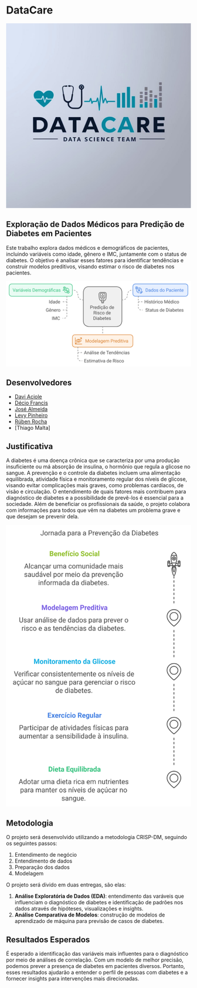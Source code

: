 # DataCare

<p align="center">
    <img src="docs/assets/images/Logo_DataCare_.png" />
</p>

## Exploração de Dados Médicos para Predição de Diabetes em Pacientes
Este trabalho explora dados médicos e demográficos de pacientes, incluindo variáveis como idade, gênero e IMC, juntamente com o status de diabetes. O objetivo é analisar esses fatores para identificar tendências e construir modelos preditivos, visando estimar o risco de diabetes nos pacientes.

<p align="center">
    <img src="graphical_abstract/graphical_abs1.png" />
</p>

## Desenvolvedores
 - [Davi Aciole](https://github.com/DaviAciolee)
 - [Décio Francis](https://github.com/deciofrancis)
 - [José Almeida](https://github.com/Tineto753)
 - [Levy Pinheiro](https://github.com/Levy3006)
 - [Rúben Rocha](https://github.com/RubenRocha1)
 - [Thiago Malta]

## Justificativa
A diabetes é uma doença crônica que se caracteriza por uma produção insuficiente ou má absorção de insulina, o hormônio que regula a glicose no sangue. A prevenção e o controle da diabetes incluem uma alimentação equilibrada, atividade física e monitoramento regular dos níveis de glicose, visando evitar complicações mais graves, como problemas cardíacos, de visão e circulação. O entendimento de quais fatores mais contribuem para diagnóstico de diabetes e a possibilidade de prevê-los é essencial para a sociedade. Além de beneficiar os profissionais da saúde, o projeto colabora com informações para todos que vêm na diabetes um problema grave e que desejam se prevenir dela.

<p align="center">
    <img src="graphical_abstract/graphical_abs2.png" />
</p>

## Metodologia
O projeto será desenvolvido utilizando a metodologia CRISP-DM, seguindo os seguintes passos:

1. Entendimento de negócio
2. Entendimento de dados
3. Preparação dos dados
4. Modelagem

O projeto será divido em duas entregas, são elas:
1. **Análise Exploratória de Dados (EDA)**: entendimento das varáveis que influenciam o diagnóstico de diabetes e identificação de padrões nos dados através de hipóteses, visualizações e insights.
2. **Análise Comparativa de Modelos**: construção de modelos de aprendizado de máquina para previsão de casos de diabetes.

## Resultados Esperados
É esperado a identificação das variáveis mais influentes para o diagnóstico por meio de análises de correlação. Com um modelo de melhor precisão, podemos prever a presença de diabetes em pacientes diversos. Portanto, esses resultados ajudarão a entender o perfil de pessoas com diabetes e a fornecer insights para intervenções mais direcionadas.
